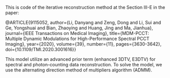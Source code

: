 This is code of the iterative reconstruction method at the Section III-E in the paper:

@ARTICLE{9115052,
  author={Li, Danyang and Zeng, Dong and Li, Sui and Ge, Yongshuai and Bian, Zhaoying and Huang, Jing and Ma, Jianhua},
  journal={IEEE Transactions on Medical Imaging}, 
  title={MDM-PCCT: Multiple Dynamic Modulations for High-Performance Spectral PCCT Imaging}, 
  year={2020},
  volume={39},
  number={11},
  pages={3630-3642},
  doi={10.1109/TMI.2020.3001616}}

This model utilize an advanced prior term (enhanced 3DTV, E3DTV) for spectral and photon-counting data reconstruction. To solve the model, we use the alternating direction method of multipliers algorithm (ADMM).


